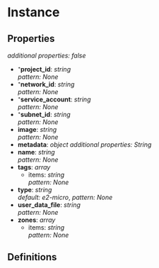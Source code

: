 # Instance

<!-- markdownlint-disable MD036 -->

## Properties

*additional properties: false*

- ⁺**project_id**: *string*
  <br>*pattern: None*
- ⁺**network_id**: *string*
  <br>*pattern: None*
- ⁺**service_account**: *string*
  <br>*pattern: None*
- ⁺**subnet_id**: *string*
  <br>*pattern: None*
- **image**: *string*
  <br>*pattern: None*
- **metadata**: *object*
  *additional properties: String*
- **name**: *string*
  <br>*pattern: None*
- **tags**: *array*
  - items: *string*
    <br>*pattern: None*
- **type**: *string*
  <br>*default: e2-micro*, *pattern: None*
- **user_data_file**: *string*
  <br>*pattern: None*
- **zones**: *array*
  - items: *string*
    <br>*pattern: None*

## Definitions


